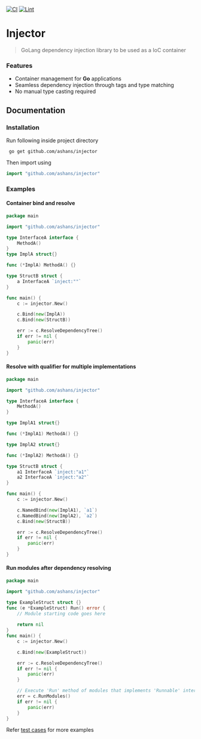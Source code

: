 [![CI](https://github.com/ashans/injector/actions/workflows/ci.yml/badge.svg?branch=master)](https://github.com/ashans/injector/actions/workflows/ci.yml)
[![Lint](https://github.com/ashans/injector/actions/workflows/lint.yml/badge.svg?branch=master)](https://github.com/ashans/injector/actions/workflows/lint.yml)

# Injector

> GoLang dependency injection library to be used as a IoC container

### Features

- Container management for **Go** applications
- Seamless dependency injection through tags and type matching
- No manual type casting required

## Documentation

### Installation
Run following inside project directory
```shell
 go get github.com/ashans/injector
```
Then import using
```go
import "github.com/ashans/injector"
```

### Examples

#### Container bind and resolve

```go
package main

import "github.com/ashans/injector"

type InterfaceA interface {
	MethodA()
}
type ImplA struct{}

func (*ImplA) MethodA() {}

type StructB struct {
	a InterfaceA `inject:""`
}

func main() {
	c := injector.New()

	c.Bind(new(ImplA))
	c.Bind(new(StructB))

	err := c.ResolveDependencyTree()
	if err != nil {
		panic(err)
	}
}
```

#### Resolve with qualifier for multiple implementations

```go
package main

import "github.com/ashans/injector"

type InterfaceA interface {
	MethodA()
}

type ImplA1 struct{}

func (*ImplA1) MethodA() {}

type ImplA2 struct{}

func (*ImplA2) MethodA() {}

type StructB struct {
	a1 InterfaceA `inject:"a1"`
	a2 InterfaceA `inject:"a2"`
}

func main() {
	c := injector.New()

	c.NamedBind(new(ImplA1), `a1`)
	c.NamedBind(new(ImplA2), `a2`)
	c.Bind(new(StructB))

	err := c.ResolveDependencyTree()
	if err != nil {
		panic(err)
	}
}
```

#### Run modules after dependency resolving

```go
package main

import "github.com/ashans/injector"

type ExampleStruct struct {}
func (e *ExampleStruct) Run() error {
	// Module starting code goes here
	
	return nil
}
func main() {
    c := injector.New()

    c.Bind(new(ExampleStruct))

    err := c.ResolveDependencyTree()
    if err != nil {
        panic(err)
    }

    // Execute 'Run' method of modules that implements 'Runnable' interface
    err = c.RunModules()
    if err != nil {
        panic(err)
    }
}


```

Refer [test cases](container_test.go) for more examples